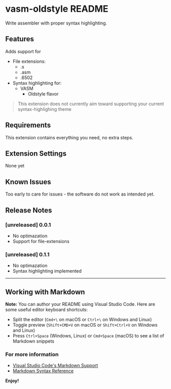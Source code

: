 # vasm-oldstyle README

Write assembler with proper syntax highlighting.

## Features

Adds support for
* File extensions:
    * .s
    * .asm
    * .6502
* Syntax highlighting for:
    * VASM
        * Oldstyle flavor

> This extension does not currently aim toward supporting your current syntax-highlighing theme

## Requirements

This extension contains everything you need, no extra steps.

## Extension Settings

None yet

## Known Issues

Too early to care for issues - the software do not work as intended yet.

## Release Notes

### [unreleased] 0.0.1
* No optimazation
* Support for file-extensions

### [unreleased] 0.1.1
* No optimazation
* Syntax highlighting implemented 

-----------------------------------------------------------------------------------------------------------

## Working with Markdown

**Note:** You can author your README using Visual Studio Code.  Here are some useful editor keyboard shortcuts:

* Split the editor (`Cmd+\` on macOS or `Ctrl+\` on Windows and Linux)
* Toggle preview (`Shift+CMD+V` on macOS or `Shift+Ctrl+V` on Windows and Linux)
* Press `Ctrl+Space` (Windows, Linux) or `Cmd+Space` (macOS) to see a list of Markdown snippets

### For more information

* [Visual Studio Code's Markdown Support](http://code.visualstudio.com/docs/languages/markdown)
* [Markdown Syntax Reference](https://help.github.com/articles/markdown-basics/)

**Enjoy!**

